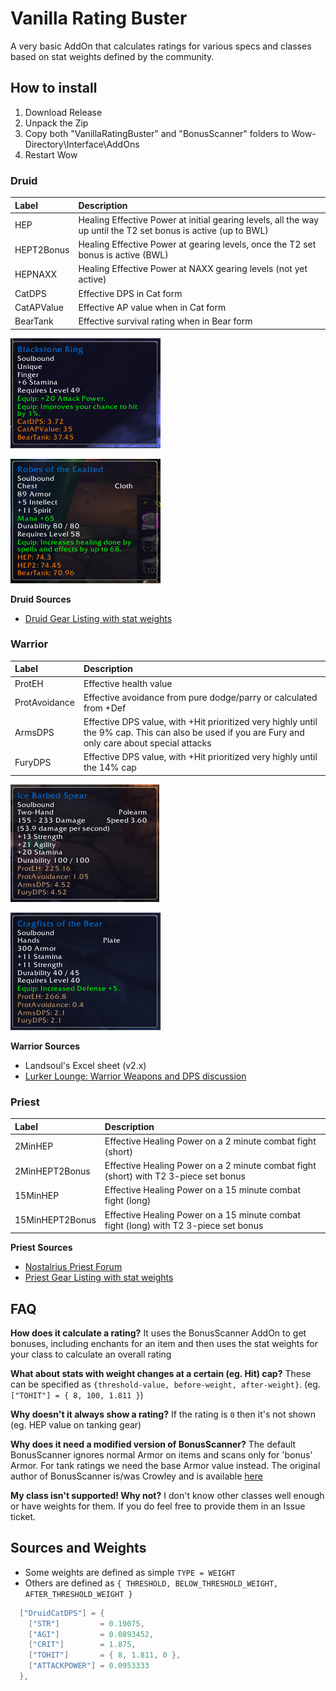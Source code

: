 
# Vanilla Rating Buster

A very basic AddOn that calculates ratings for various specs and classes based on stat weights defined by the community. 


## How to install

1. Download Release
2. Unpack the Zip
3. Copy both "VanillaRatingBuster" and "BonusScanner" folders to Wow-Directory\Interface\AddOns
4. Restart Wow


### Druid

| Label | Description |
|:----- |:----------- |
| HEP   | Healing Effective Power at initial gearing levels, all the way up until the T2 set bonus is active (up to BWL) |
| HEPT2Bonus  | Healing Effective Power at gearing levels, once the T2 set bonus is active (BWL) |
| HEPNAXX | Healing Effective Power at NAXX gearing levels (not yet active) |
| CatDPS | Effective DPS in Cat form |
| CatAPValue | Effective AP value when in Cat form |
| BearTank | Effective survival rating when in Bear form |

![vb_druid_feral.png](VanillaRatingBuster/assets/vb_druid_feral.png)

![vb_druid_healing.png](VanillaRatingBuster/assets/vb_druid_healing.png)

**Druid Sources**

 - [Druid Gear Listing with stat weights](https://docs.google.com/spreadsheets/d/1wGBasFY8fFGpBtiD1TAUBB99wxboCSVh5MW_6b_z0oU/pubhtml#)

### Warrior

| Label | Description |
|:----- |:----------- |
| ProtEH | Effective health value |
| ProtAvoidance | Effective avoidance from pure dodge/parry or calculated from +Def |
| ArmsDPS | Effective DPS value, with +Hit prioritized very highly until the 9% cap. This can also be used if you are Fury and only care about special attacks |
| FuryDPS | Effective DPS value, with +Hit prioritized very highly until the 14% cap |

![vb_warrior_dps.png](VanillaRatingBuster/assets/vb_warrior_dps.png)

![vb_warrior_tank.png](VanillaRatingBuster/assets/vb_warrior_tank.png)


**Warrior Sources**

 - Landsoul's Excel sheet (v2.x)
 - [Lurker Lounge: Warrior Weapons and DPS discussion](http://www.lurkerlounge.com/forums/thread-4078.html)


### Priest

| Label | Description |
|:----- |:----------- |
| 2MinHEP | Effective Healing Power on a 2 minute combat fight (short) |
| 2MinHEPT2Bonus | Effective Healing Power on a 2 minute combat fight (short) with T2 3-piece set bonus |
| 15MinHEP | Effective Healing Power on a 15 minute combat fight (long) |
| 15MinHEPT2Bonus | Effective Healing Power on a 15 minute combat fight (long) with T2 3-piece set bonus |


**Priest Sources**

 - [Nostalrius Priest Forum](https://forum.nostalrius.org/viewtopic.php?f=39&t=31668)
 - [Priest Gear Listing with stat weights](https://docs.google.com/spreadsheets/d/1l2o5WhYf18AsprwRoLYvuaSP96Y2xxJE743xXyenfHk)



## FAQ

**How does it calculate a rating?**
It uses the BonusScanner AddOn to get bonuses, including enchants for an item and then uses the stat weights for your class to calculate an overall rating

**What about stats with weight changes at a certain (eg. Hit) cap?**
These can be specified as `{threshold-value, before-weight, after-weight}`. (eg. `["TOHIT"] = { 8, 100, 1.811 }`)

**Why doesn't it always show a rating?**
If the rating is `0` then it's not shown (eg. HEP value on tanking gear)

**Why does it need a modified version of BonusScanner?**
The default BonusScanner ignores normal Armor on items and scans only for 'bonus' Armor. For tank ratings we need the base Armor value instead. The original author of BonusScanner is/was Crowley and is available [here](https://wow.curseforge.com/projects/project-1352)

**My class isn't supported! Why not?**
I don't know other classes well enough or have weights for them. If you do feel free to provide them in an Issue ticket.


## Sources and Weights

 - Some weights are defined as simple `TYPE = WEIGHT`
 - Others are defined as `{ THRESHOLD, BELOW_THRESHOLD_WEIGHT, AFTER_THRESHOLD_WEIGHT }`

```lua
  ["DruidCatDPS"] = {
    ["STR"]         = 0.19075,
    ["AGI"]         = 0.0893452,
    ["CRIT"]        = 1.875,
    ["TOHIT"]       = { 8, 1.811, 0 }, 
    ["ATTACKPOWER"] = 0.0953333
  },
```




